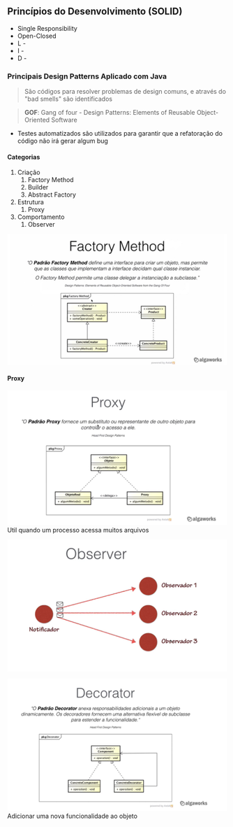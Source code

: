 ## Princípios do Desenvolvimento (SOLID)

- Single Responsibility
- Open-Closed
- L -
- I -
- D -

### Principais Design Patterns Aplicado com Java

> São códigos para resolver problemas de design comuns, e através
> do "bad smells" são identificados

> **GOF**: Gang of four - Design Patterns: Elements of Reusable
> Object-Oriented Software

- Testes automatizados são utilizados para garantir que a
  refatoração do código não irá gerar algum bug

#### Categorias

1. Criação
    1. Factory Method
    2. Builder
    3. Abstract Factory
2. Estrutura
    1. Proxy
3. Comportamento
    1. Observer

![factory](../../../../files/imgs/factory-method-alga.png)

#### Proxy

![proxy](../../../../files/imgs/proxy.png)
Util quando um processo acessa muitos arquivos

![observer](../../../../files/imgs/observer.png)

![decorator](../../../../files/imgs/decorator.png)
Adicionar uma nova funcionalidade ao objeto
